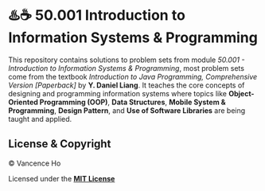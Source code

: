 # ♨️☕  50.001 Introduction to Information Systems & Programming

This repository contains solutions to problem sets from module _50.001 - Introduction to Information Systems & Programming_, most problem sets come from the textbook _Introduction to Java Programming, Comprehensive Version [Paperback]_ by **Y. Daniel Liang**. It teaches the core concepts of designing and programming information systems where topics like **Object-Oriented Programming (OOP)**, **Data Structures**, **Mobile System & Programming**, **Design Pattern**, and **Use of Software Libraries** are being taught and applied. 

## License & Copyright
© Vancence Ho 

Licensed under the [**MIT License**](LICENSE.txt)
